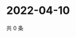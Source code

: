 # 2022-04-10

共 0 条

<!-- BEGIN WEIBO -->
<!-- 最后更新时间 Sun Apr 10 2022 09:10:11 GMT+0800 (China Standard Time) -->

<!-- END WEIBO -->
